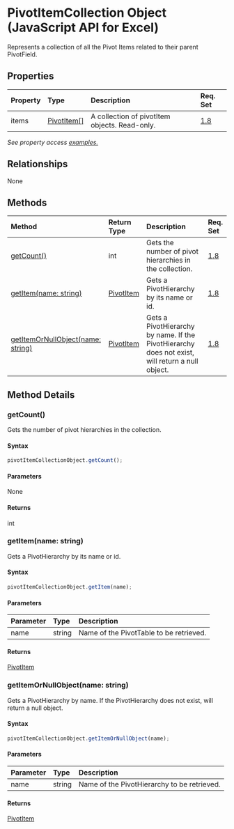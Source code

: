 # PivotItemCollection Object (JavaScript API for Excel)

Represents a collection of all the Pivot Items related to their parent PivotField.

## Properties

| Property	   | Type	|Description| Req. Set|
|:---------------|:--------|:----------|:----|
|items|[PivotItem[]](pivotitem.md)|A collection of pivotItem objects. Read-only.|[1.8](../requirement-sets/excel-api-requirement-sets.md)|

_See property access [examples.](#property-access-examples)_

## Relationships
None


## Methods

| Method		   | Return Type	|Description| Req. Set|
|:---------------|:--------|:----------|:----|
|[getCount()](#getcount)|int|Gets the number of pivot hierarchies in the collection.|[1.8](../requirement-sets/excel-api-requirement-sets.md)|
|[getItem(name: string)](#getitemname-string)|[PivotItem](pivotitem.md)|Gets a PivotHierarchy by its name or id.|[1.8](../requirement-sets/excel-api-requirement-sets.md)|
|[getItemOrNullObject(name: string)](#getitemornullobjectname-string)|[PivotItem](pivotitem.md)|Gets a PivotHierarchy by name. If the PivotHierarchy does not exist, will return a null object.|[1.8](../requirement-sets/excel-api-requirement-sets.md)|

## Method Details


### getCount()
Gets the number of pivot hierarchies in the collection.

#### Syntax
```js
pivotItemCollectionObject.getCount();
```

#### Parameters
None

#### Returns
int

### getItem(name: string)
Gets a PivotHierarchy by its name or id.

#### Syntax
```js
pivotItemCollectionObject.getItem(name);
```

#### Parameters
| Parameter	   | Type	|Description|
|:---------------|:--------|:----------|
|name|string|Name of the PivotTable to be retrieved.|

#### Returns
[PivotItem](pivotitem.md)

### getItemOrNullObject(name: string)
Gets a PivotHierarchy by name. If the PivotHierarchy does not exist, will return a null object.

#### Syntax
```js
pivotItemCollectionObject.getItemOrNullObject(name);
```

#### Parameters
| Parameter	   | Type	|Description|
|:---------------|:--------|:----------|
|name|string|Name of the PivotHierarchy to be retrieved.|

#### Returns
[PivotItem](pivotitem.md)
